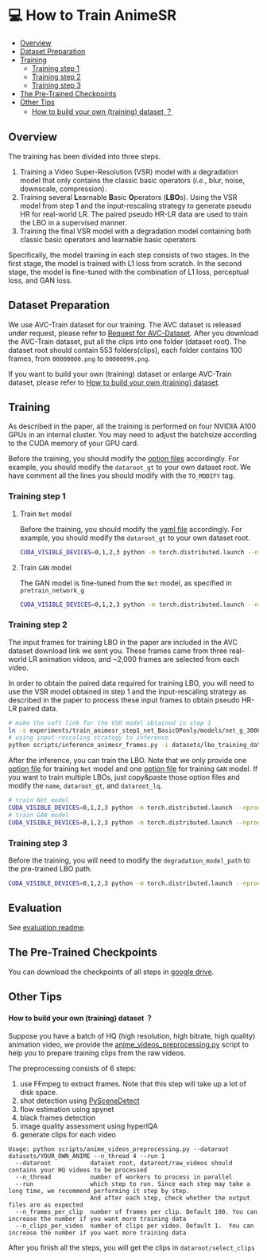 # :computer: How to Train AnimeSR

- [Overview](#overview)
- [Dataset Preparation](#dataset-preparation)
- [Training](#training)
  - [Training step 1](#training-step-1)
  - [Training step 2](#training-step-2)
  - [Training step 3](#training-step-3)
- [The Pre-Trained Checkpoints](#the-pre-trained-checkpoints)
- [Other Tips](#other-tips)
    - [How to build your own (training) dataset ？](#how-to-build-your-own-training-dataset-)


## Overview
The training has been divided into three steps.
1. Training a Video Super-Resolution (VSR) model with a degradation model that only contains the classic basic operators (*i.e.*, blur, noise, downscale, compression).
2. Training several **L**earnable **B**asic **O**perators (**LBO**s). Using the VSR model from step 1 and the input-rescaling strategy to generate pseudo HR for real-world LR. The paired pseudo HR-LR data are used to train the LBO in a supervised manner.
3. Training the final VSR model with a degradation model containing both classic basic operators and learnable basic operators.

Specifically, the model training in each step consists of two stages. In the first stage, the model is trained with L1 loss from scratch. In the second stage, the model is fine-tuned with the combination of L1 loss, perceptual loss, and GAN loss.

## Dataset Preparation
We use AVC-Train dataset for our training. The AVC dataset is released under request, please refer to [Request for AVC-Dataset](README.md#request-for-avc-dataset).
After you download the AVC-Train dataset, put all the clips into one folder (dataset root). The dataset root should contain 553 folders(clips), each folder contains 100 frames, from `00000000.png` to `00000099.png`.

If you want to build your own (training) dataset or enlarge AVC-Train dataset, please refer to [How to build your own (training) dataset](#how-to-build-your-own-training-dataset).

## Training
As described in the paper, all the training is performed on four NVIDIA A100 GPUs in an internal cluster. You may need to adjust the batchsize according to the CUDA memory of your GPU card.

Before the training, you should modify the [option files](options/) accordingly. For example, you should modify the `dataroot_gt` to your own dataset root. We have comment all the lines you should modify with the `TO_MODIFY` tag.
### Training step 1
1. Train `Net` model

   Before the training, you should modify the [yaml file](options/train_animesr_step1_net_BasicOPonly.yml) accordingly. For example, you should modify the `dataroot_gt` to your own dataset root.
   ```bash
   CUDA_VISIBLE_DEVICES=0,1,2,3 python -m torch.distributed.launch --nproc_per_node=4 --master_port=12345 realanimevsr/train.py -opt options/train_animesr_step1_net_BasicOPonly.yml --launcher pytorch --auto_resume
   ```
2. Train `GAN` model

   The GAN model is fine-tuned from the `Net` model, as specified in `pretrain_network_g`
   ```bash
   CUDA_VISIBLE_DEVICES=0,1,2,3 python -m torch.distributed.launch --nproc_per_node=4 --master_port=12345 realanimevsr/train.py -opt options/train_animesr_step1_gan_BasicOPonly.yml --launcher pytorch --auto_resume
   ```

### Training step 2
The input frames for training LBO in the paper are included in the AVC dataset download link we sent you. These frames came from three real-world LR animation videos, and ~2,000 frames are selected from each video.

In order to obtain the paired data required for training LBO, you will need to use the VSR model obtained in step 1 and the input-rescaling strategy as described in the paper to process these input frames to obtain pseudo HR-LR paired data.
```bash
# make the soft link for the VSR model obtained in step 1
ln -s experiments/train_animesr_step1_net_BasicOPonly/models/net_g_300000.pth weights/step1_vsr_gan_model.pth
# using input-rescaling strategy to inference
python scripts/inference_animesr_frames.py -i datasets/lbo_training_data/real_world_video_to_train_lbo_1 -n step1_vsr_gan_model --input_rescaling_factor 0.5 --mod_scale 8 --expname input_rescaling_strategy_lbo_1
```
After the inference, you can train the LBO. Note that we only provide one [option file](options/train_animesr_step2_lbo_1_net.yml) for training `Net` model and one [option file](options/train_animesr_step2_lbo_1_gan.yml) for training `GAN` model. If you want to train multiple LBOs, just copy&paste those option files and modify the `name`, `dataroot_gt`, and `dataroot_lq`.
```bash
# train Net model
CUDA_VISIBLE_DEVICES=0,1,2,3 python -m torch.distributed.launch --nproc_per_node=4 --master_port=12345 realanimevsr/train.py -opt options/train_animesr_step2_lbo_1_net.yml --launcher pytorch --auto_resume
# train GAN model
CUDA_VISIBLE_DEVICES=0,1,2,3 python -m torch.distributed.launch --nproc_per_node=4 --master_port=12345 realanimevsr/train.py -opt options/train_animesr_step2_lbo_1_gan.yml --launcher pytorch --auto_resume
```


### Training step 3
Before the training, you will need to modify the `degradation_model_path` to the pre-trained LBO path.
```bash
CUDA_VISIBLE_DEVICES=0,1,2,3 python -m torch.distributed.launch --nproc_per_node=4 --master_port=12345 realanimevsr/train.py -opt options/train_animesr_step3_gan_3LBOs.yml --launcher pytorch --auto_resume
```

## Evaluation
See [evaluation readme](scripts/metrics/README.md).

## The Pre-Trained Checkpoints
You can download the checkpoints of all steps in [google drive](https://drive.google.com/drive/folders/1hCXhKNZYBADXsS_weHO2z3HhNE-Eg_jw?usp=share_link).


## Other Tips
#### How to build your own (training) dataset ？
Suppose you have a batch of HQ (high resolution, high bitrate, high quality) animation video, we provide the [anime_videos_preprocessing.py](scripts/anime_videos_preprocessing.py) script to help you to prepare training clips from the raw videos.

The preprocessing consists of 6 steps:
1. use FFmpeg to extract frames. Note that this step will take up a lot of disk space.
2. shot detection using [PySceneDetect](https://github.com/Breakthrough/PySceneDetect/)
3. flow estimation using spynet
4. black frames detection
5. image quality assessment using hyperIQA
6. generate clips for each video

```console
Usage: python scripts/anime_videos_preprocessing.py --dataroot datasets/YOUR_OWN_ANIME --n_thread 4 --run 1
  --dataroot           dataset root, dataroot/raw_videos should contains your HQ videos to be processed
  --n_thread           number of workers to process in parallel
  --run                which step to run. Since each step may take a long time, we recommend performing it step by step.
                       And after each step, check whether the output files are as expected
  --n_frames_per_clip  number of frames per clip. Default 100. You can increase the number if you want more training data
  --n_clips_per_video  number of clips per video. Default 1.  You can increase the number if you want more training data
```
After you finish all the steps, you will get the clips in `dataroot/select_clips`
